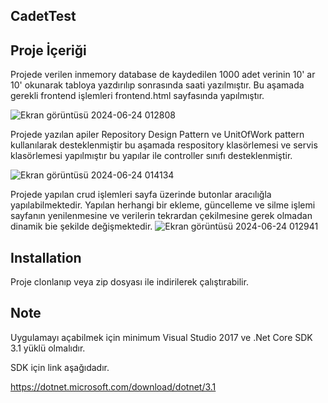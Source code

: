 ## CadetTest

## Proje İçeriği

Projede verilen inmemory database de kaydedilen 1000 adet verinin 10' ar 10' okunarak tabloya yazdırılıp sonrasında saati yazılmıştır. Bu aşamada gerekli frontend işlemleri frontend.html sayfasında yapılmıştır.



![Ekran görüntüsü 2024-06-24 012808](https://github.com/ilhanordukaya/CadetTest/assets/67738617/b678482e-15f4-45ce-b1d0-4848bf1b2c6a)




Projede yazılan apiler Repository Design Pattern ve UnitOfWork pattern kullanılarak desteklenmiştir bu aşamada respository klasörlemesi ve servis klasörlemesi yapılmıştır bu yapılar ile controller sınıfı desteklenmiştir.



![Ekran görüntüsü 2024-06-24 014134](https://github.com/ilhanordukaya/CadetTest/assets/67738617/ecccd98e-04a2-4d60-8c18-4d98df888a8b)



Projede yapılan crud işlemleri sayfa üzerinde butonlar aracılığla yapılabilmektedir. Yapılan herhangi bir ekleme, güncelleme ve silme işlemi sayfanın yenilenmesine ve verilerin tekrardan çekilmesine gerek olmadan dinamik bie şekilde değişmektedir.
![Ekran görüntüsü 2024-06-24 012941](https://github.com/ilhanordukaya/CadetTest/assets/67738617/b8590216-b9b2-4820-a93b-97f319cc8c71)


## Installation

Proje clonlanıp veya zip dosyası ile indirilerek çalıştırabilir.


## Note
Uygulamayı açabilmek için minimum Visual Studio 2017 ve .Net Core SDK 3.1 yüklü olmalıdır.

SDK için link aşağıdadır.

https://dotnet.microsoft.com/download/dotnet/3.1









